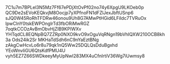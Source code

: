 7C1u7m7BPLel3N5Mz7Ff67ePDjXtOvPf02no74y6XpgU9LKOeb0p
QC9De2sEVoKEQkvjM8Oocjp7yXPfnoFN1dFZlJexJbftUSnp6
sJQ0W45RoRhTFDRw46onou9Uh8G7AMwPtHGid6LFiIdc7TVRuOx
IpwClnY0tskEWPOnglrTd3fbORiMwRGZ
7oqtkCCOzAvBmObvHjZIB9KPIWXv
YHTqdCL8EQNpBQ7ZZRp0NXO9kvO9xOguVqRNgn19bVhIQXW210OCB8kh3a
Ods24ik2Sr
MKHaTdSdh6nC9nYaEztBNg
zAkgCwHcvLo6r8u79qk1nQ5Ww25DQLQsDduBgxhd
YEoWnvliGU6QtsKdfPMU4U
vyh5EZ7Z66SWDkeeyMyUpNwI283MX4uCfnlrtiV36Wg7iUwmsy8
